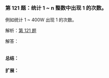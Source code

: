 ### 第 121 题：统计 1 ~ n 整数中出现 1 的次数。

例如统计 1 ~ 400W 出现 1 的次数。



解析：[第 121 题](https://github.com/Advanced-Frontend/Daily-Interview-Question/issues/237)

解答：



```javascript

```

#### 总结：



#### 扩展：



